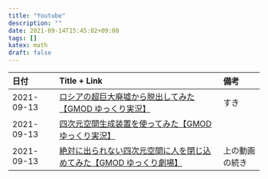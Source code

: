 ```yaml
---
title: "Youtube"
description: ""
date: 2021-09-14T15:45:02+09:00
tags: []
katex: math
draft: false
---
```


| 日付 | Title + Link | 備考 |
| :--- | :---  | :--- |
| 2021-09-13 | [ロシアの超巨大廃墟から脱出してみた【GMOD ゆっくり実況】](https://youtu.be/RRWiWlXOtVw)| すき |
| 2021-09-13 | [四次元空間生成装置を使ってみた【GMOD ゆっくり実況】](https://youtu.be/ZzEuSTj0Nas) | |
| 2021-09-13 | [絶対に出られない四次元空間に人を閉じ込めてみた【GMOD ゆっくり劇場】](https://youtu.be/PXcp5YKkrBs) | 上の動画の続き |
